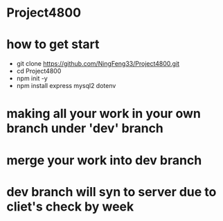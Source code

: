 # Project4800
# how to get start
- git clone https://github.com/NingFeng33/Project4800.git
- cd Project4800
- npm init -y
- npm install express mysql2 dotenv

# making all your work in your own branch under 'dev' branch
# merge your work into dev branch
# dev branch will syn to server due to cliet's check by week
